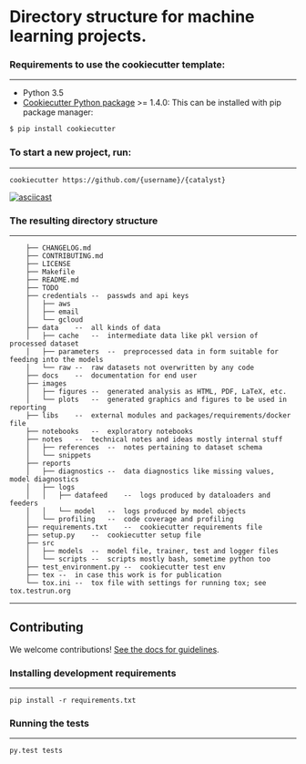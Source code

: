 # Directory structure for machine learning projects.

### Requirements to use the cookiecutter template:
-----------
 - Python 3.5
 - [Cookiecutter Python package](http://cookiecutter.readthedocs.org/en/latest/installation.html) >= 1.4.0: This can be installed with pip package manager:

``` bash
$ pip install cookiecutter
```


### To start a new project, run:
------------

    cookiecutter https://github.com/{username}/{catalyst}


[![asciicast](https://asciinema.org/a/244658.svg)](https://asciinema.org/a/244658)


### The resulting directory structure
------------

```
    ├── CHANGELOG.md
    ├── CONTRIBUTING.md
    ├── LICENSE
    ├── Makefile
    ├── README.md
    ├── TODO
    ├── credentials --  passwds and api keys
    │   ├── aws
    │   ├── email
    │   └── gcloud
    ├── data    --  all kinds of data
    │   ├── cache   --  intermediate data like pkl version of processed dataset
    │   ├── parameters  --  preprocessed data in form suitable for feeding into the models
    │   └── raw --  raw datasets not overwritten by any code
    ├── docs    --  documentation for end user
    ├── images
    │   ├── figures --  generated analysis as HTML, PDF, LaTeX, etc.
    │   └── plots   --  generated graphics and figures to be used in reporting
    ├── libs    --  external modules and packages/requirements/docker file
    ├── notebooks   --  exploratory notebooks
    ├── notes   --  technical notes and ideas mostly internal stuff
    │   ├── references  --  notes pertaining to dataset schema
    │   └── snippets
    ├── reports
    │   ├── diagnostics --  data diagnostics like missing values, model diagnostics
    │   ├── logs
    │   │   ├── datafeed    --  logs produced by dataloaders and feeders
    │   │   └── model   --  logs produced by model objects
    │   └── profiling   --  code coverage and profiling
    ├── requirements.txt    --  cookiecutter requirements file
    ├── setup.py    --  cookiecutter setup file
    ├── src
    │   ├── models  --  model file, trainer, test and logger files
    │   └── scripts --  scripts mostly bash, sometime python too
    ├── test_environment.py --  cookiecutter test env
    ├── tex --  in case this work is for publication
    └── tox.ini --  tox file with settings for running tox; see tox.testrun.org
```

--------


## Contributing

We welcome contributions! [See the docs for guidelines](https://drivendata.github.io/cookiecutter-data-science/#contributing).

### Installing development requirements
------------

    pip install -r requirements.txt

### Running the tests
------------

    py.test tests
